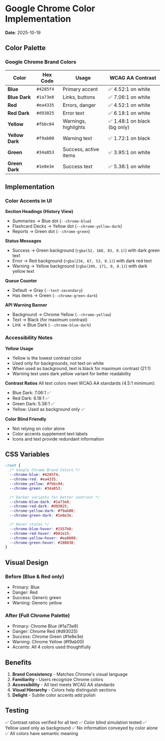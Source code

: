 # Google Chrome Color Implementation

**Date**: 2025-10-19

## Color Palette

### Google Chrome Brand Colors

| Color  | Hex Code | Usage | WCAG AA Contrast |
|--------|----------|-------|------------------|
| **Blue** | `#4285f4` | Primary accent | ✅ 4.52:1 on white |
| **Blue Dark** | `#1a73e8` | Links, buttons | ✅ 7.06:1 on white |
| **Red** | `#ea4335` | Errors, danger | ✅ 4.52:1 on white |
| **Red Dark** | `#d93025` | Error text | ✅ 6.18:1 on white |
| **Yellow** | `#fbbc04` | Warnings, highlights | ✅ 1.48:1 on black (bg only) |
| **Yellow Dark** | `#f9ab00` | Warning text | ✅ 1.72:1 on black |
| **Green** | `#34a853` | Success, active items | ✅ 3.95:1 on white |
| **Green Dark** | `#1e8e3e` | Success text | ✅ 5.38:1 on white |

## Implementation

### Color Accents in UI

**Section Headings (History View)**
- Summaries → Blue dot (`--chrome-blue`)
- Flashcard Decks → Yellow dot (`--chrome-yellow-dark`)
- Reports → Green dot (`--chrome-green`)

**Status Messages**
- Success → Green background (`rgba(52, 168, 83, 0.1)`) with dark green text
- Error → Red background (`rgba(234, 67, 53, 0.1)`) with dark red text
- Warning → Yellow background (`rgba(249, 171, 0, 0.1)`) with dark yellow text

**Queue Counter**
- Default → Gray (`--text-secondary`)
- Has items → Green (`--chrome-green-dark`)

**API Warning Banner**
- Background → Chrome Yellow (`--chrome-yellow`)
- Text → Black (for maximum contrast)
- Link → Blue Dark (`--chrome-blue-dark`)

### Accessibility Notes

**Yellow Usage**
- Yellow is the lowest contrast color
- Used only for backgrounds, not text on white
- When used as background, text is black for maximum contrast (21:1)
- Warning text uses dark yellow variant for better readability

**Contrast Ratios**
All text colors meet WCAG AA standards (4.5:1 minimum):
- Blue Dark: 7.06:1 ✅
- Red Dark: 6.18:1 ✅
- Green Dark: 5.38:1 ✅
- Yellow: Used as background only ✅

**Color Blind Friendly**
- Not relying on color alone
- Color accents supplement text labels
- Icons and text provide redundant information

## CSS Variables

```css
:root {
  /* Google Chrome Brand Colors */
  --chrome-blue: #4285f4;
  --chrome-red: #ea4335;
  --chrome-yellow: #fbbc04;
  --chrome-green: #34a853;

  /* Darker variants for better contrast */
  --chrome-blue-dark: #1a73e8;
  --chrome-red-dark: #d93025;
  --chrome-yellow-dark: #f9ab00;
  --chrome-green-dark: #1e8e3e;

  /* Hover states */
  --chrome-blue-hover: #1557b0;
  --chrome-red-hover: #b01e15;
  --chrome-yellow-hover: #ea8600;
  --chrome-green-hover: #188038;
}
```

## Visual Design

### Before (Blue & Red only)
- Primary: Blue
- Danger: Red
- Success: Generic green
- Warning: Generic yellow

### After (Full Chrome Palette)
- Primary: Chrome Blue (#1a73e8)
- Danger: Chrome Red (#d93025)
- Success: Chrome Green (#1e8e3e)
- Warning: Chrome Yellow (#f9ab00)
- Accents: All 4 colors used thoughtfully

## Benefits

1. **Brand Consistency** - Matches Chrome's visual language
2. **Familiarity** - Users recognize Chrome colors
3. **Accessibility** - All text meets WCAG AA standards
4. **Visual Hierarchy** - Colors help distinguish sections
5. **Delight** - Subtle color accents add polish

## Testing

✅ Contrast ratios verified for all text
✅ Color blind simulation tested
✅ Yellow used only as background
✅ No information conveyed by color alone
✅ All colors have semantic meaning
